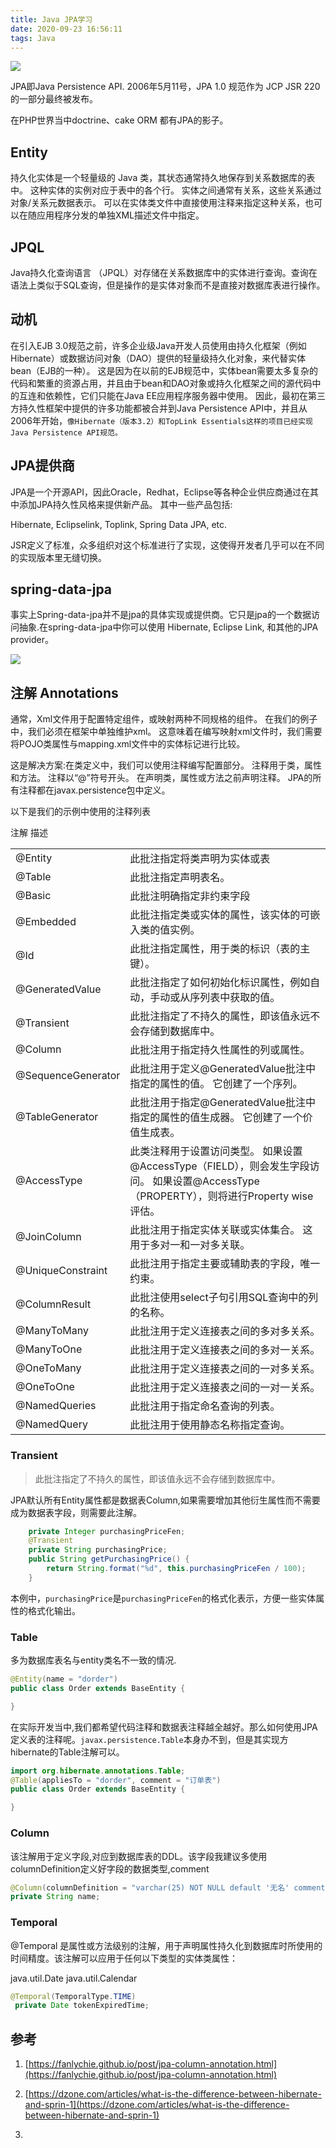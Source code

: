 ```yaml
---
title: Java JPA学习
date: 2020-09-23 16:56:11
tags: Java
---
```


![](http://img.rc5j.cn/blog20200923170827.png)

JPA即Java Persistence API. 2006年5月11号，JPA 1.0 规范作为 JCP JSR 220 的一部分最终被发布。

在PHP世界当中doctrine、cake ORM 都有JPA的影子。

<!--more-->

## Entity

持久化实体是一个轻量级的 Java 类，其状态通常持久地保存到关系数据库的表中。 这种实体的实例对应于表中的各个行。 实体之间通常有关系，这些关系通过对象/关系元数据表示。 可以在实体类文件中直接使用注释来指定这种关系，也可以在随应用程序分发的单独XML描述文件中指定。

## JPQL

Java持久化查询语言 （JPQL）对存储在关系数据库中的实体进行查询。查询在语法上类似于SQL查询，但是操作的是实体对象而不是直接对数据库表进行操作。

## 动机

在引入EJB 3.0规范之前，许多企业级Java开发人员使用由持久化框架（例如Hibernate）或数据访问对象（DAO）提供的轻量级持久化对象，来代替实体bean（EJB的一种）。 这是因为在以前的EJB规范中，实体bean需要太多复杂的代码和繁重的资源占用，并且由于bean和DAO对象或持久化框架之间的源代码中的互连和依赖性，它们只能在Java EE应用程序服务器中使用。 因此，最初在第三方持久性框架中提供的许多功能都被合并到Java Persistence API中，并且从2006年开始，`像Hibernate（版本3.2）和TopLink Essentials这样的项目已经实现Java Persistence API规范。`

## JPA提供商

JPA是一个开源API，因此Oracle，Redhat，Eclipse等各种企业供应商通过在其中添加JPA持久性风格来提供新产品。 其中一些产品包括:

Hibernate, Eclipselink, Toplink, Spring Data JPA, etc.

JSR定义了标准，众多组织对这个标准进行了实现，这使得开发者几乎可以在不同的实现版本里无缝切换。

## spring-data-jpa

事实上Spring-data-jpa并不是jpa的具体实现或提供商。它只是jpa的一个数据访问抽象.在spring-data-jpa中你可以使用
Hibernate, Eclipse Link, 和其他的JPA provider。

![](https://vison-blog.oss-cn-beijing.aliyuncs.com/20211222145130.png)

## 注解 Annotations

通常，Xml文件用于配置特定组件，或映射两种不同规格的组件。 在我们的例子中，我们必须在框架中单独维护xml。 这意味着在编写映射xml文件时，我们需要将POJO类属性与mapping.xml文件中的实体标记进行比较。

这是解决方案:在类定义中，我们可以使用注释编写配置部分。 注释用于类，属性和方法。 注释以“@”符号开头。 在声明类，属性或方法之前声明注释。 JPA的所有注释都在javax.persistence包中定义。

以下是我们的示例中使用的注释列表

注解 描述

|  |  |
| --- | --- |
|@Entity| 此批注指定将类声明为实体或表|
|@Table| 此批注指定声明表名。|
|@Basic | 此批注明确指定非约束字段|
|@Embedded| 此批注指定类或实体的属性，该实体的可嵌入类的值实例。|
|@Id| 此批注指定属性，用于类的标识（表的主键）。|
|@GeneratedValue| 此批注指定了如何初始化标识属性，例如自动，手动或从序列表中获取的值。|
|@Transient | 此批注指定了不持久的属性，即该值永远不会存储到数据库中。|
|@Column |此批注用于指定持久性属性的列或属性。|
|@SequenceGenerator |此批注用于定义@GeneratedValue批注中指定的属性的值。 它创建了一个序列。|
|@TableGenerator| 此批注用于指定@GeneratedValue批注中指定的属性的值生成器。 它创建了一个价值生成表。|
|@AccessType| 此类注释用于设置访问类型。 如果设置@AccessType（FIELD），则会发生字段访问。 如果设置@AccessType（PROPERTY），则将进行Property wise评估。|
|@JoinColumn |此批注用于指定实体关联或实体集合。 这用于多对一和一对多关联。|
|@UniqueConstraint| 此批注用于指定主要或辅助表的字段，唯一约束。|
|@ColumnResult |此批注使用select子句引用SQL查询中的列的名称。|
|@ManyToMany| 此批注用于定义连接表之间的多对多关系。|
|@ManyToOne |此批注用于定义连接表之间的多对一关系。|
|@OneToMany| 此批注用于定义连接表之间的一对多关系。|
|@OneToOne| 此批注用于定义连接表之间的一对一关系。|
|@NamedQueries| 此批注用于指定命名查询的列表。|
|@NamedQuery| 此批注用于使用静态名称指定查询。|

### Transient

> 此批注指定了不持久的属性，即该值永远不会存储到数据库中。

JPA默认所有Entity属性都是数据表Column,如果需要增加其他衍生属性而不需要成为数据表字段，则需要此注解。

```java
    private Integer purchasingPriceFen;
    @Transient
    private String purchasingPrice;
    public String getPurchasingPrice() {
        return String.format("%d", this.purchasingPriceFen / 100);
    }
```

本例中，`purchasingPrice`是`purchasingPriceFen`的格式化表示，方便一些实体属性的格式化输出。

### Table

多为数据库表名与entity类名不一致的情况.

```java
@Entity(name = "dorder")
public class Order extends BaseEntity {

}
```

在实际开发当中,我们都希望代码注释和数据表注释越全越好。那么如何使用JPA定义表的注释呢。`javax.persistence.Table`本身办不到，但是其实现方hibernate的Table注解可以。

```java
import org.hibernate.annotations.Table;
@Table(appliesTo = "dorder", comment = "订单表")
public class Order extends BaseEntity {

}
```

### Column

该注解用于定义字段,对应到数据库表的DDL。该字段我建议多使用columnDefinition定义好字段的数据类型,comment

```java
@Column(columnDefinition = "varchar(25) NOT NULL default '无名' comment '商品名'")
private String name;
```

### Temporal

@Temporal 是属性或方法级别的注解，用于声明属性持久化到数据库时所使用的时间精度。该注解可以应用于任何以下类型的实体类属性：

java.util.Date
java.util.Calendar

```java
@Temporal(TemporalType.TIME)
 private Date tokenExpiredTime;
```

## 参考

1. [https://fanlychie.github.io/post/jpa-column-annotation.html](https://fanlychie.github.io/post/jpa-column-annotation.html)
2. [https://dzone.com/articles/what-is-the-difference-between-hibernate-and-sprin-1](https://dzone.com/articles/what-is-the-difference-between-hibernate-and-sprin-1)

3.
